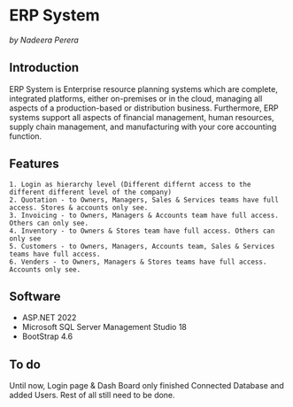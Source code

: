 ERP System
========================================
*by Nadeera Perera*

Introduction
------------

ERP System is Enterprise resource planning systems which are complete, integrated platforms, either on-premises or in the cloud, managing all aspects of a production-based or distribution business. Furthermore, ERP systems support all aspects of financial management, human resources, supply chain management, and manufacturing with your core accounting function.


Features
--------
	1. Login as hierarchy level (Different differnt access to the different different level of the company)
	2. Quotation - to Owners, Managers, Sales & Services teams have full access. Stores & accounts only see.
    3. Invoicing - to Owners, Managers & Accounts team have full access. Others can only see.
    4. Inventory - to Owners & Stores team have full access. Others can only see
    5. Customers - to Owners, Managers, Accounts team, Sales & Services teams have full access. 
    6. Venders - to Owners, Managers & Stores teams have full access. Accounts only see.
	
Software
--------
* ASP.NET 2022
* Microsoft SQL Server Management Studio 18
* BootStrap 4.6

To do
-----
Until now, Login page & Dash Board only finished Connected Database and added Users. Rest of all still need to be done.
